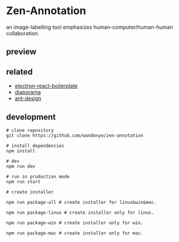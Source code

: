 # Zen-Annotation

an image-labelling tool emphasizes human-computer/human-human collaboration.

## preview

## related

- [electron-react-boilerplate](https://github.com/chentsulin/electron-react-boilerplate)
- [diaporama](https://github.com/gre/diaporama)
- [ant-design](https://github.com/ant-design/ant-design)

## development

```
# clone repository
git clone https://github.com/wandonye/zen-annotation

# install dependencies
npm install

# dev
npm run dev

# run in production mode
npm run start

# create installer

npm run package-all # create installer for linux&win&mac.

npm run package-linux # create installer only for linux.

npm run package-win # create installer only for win.

npm run package-mac # create installer only for mac.
```
